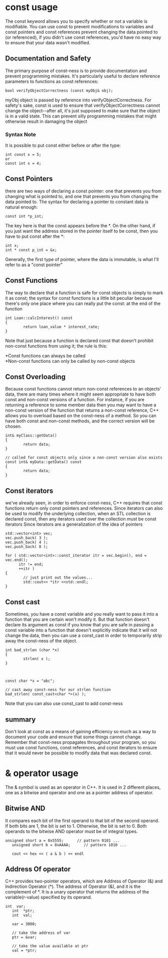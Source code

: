 # const usage 


The const keyword allows you to specify whether or not a variable is modifiable.
You can use const to prevent modifications to variables and const pointers and const references prevent changing the data pointed to (or referenced),
if you didn't use const references, you'd have no easy way to ensure that your data wasn't modified.

## Documentation and Safety

The primary purpose of const-ness is to provide documentation and prevent programming mistakes. It's particularly useful to declare reference parameters to functions as const references:
```
bool verifyObjectCorrectness (const myObj& obj);
```
 myObj object is passed by reference into verifyObjectCorrectness. For safety's sake, const is used to ensure that verifyObjectCorrectness cannot change the object--after all, it's just supposed to make sure that the object is in a valid state. This can prevent silly programming mistakes that might otherwise result in damaging the object

### Syntax Note

It is possible to put const either before or after the type:
```
int const x = 5;
or
const int x = 4;
```

## Const Pointers

there are two ways of declaring a const pointer: one that prevents you from changing what is pointed to, and one that prevents you from changing the data pointed to.
The syntax for declaring a pointer to constant data is natural enough:
```
const int *p_int;
```
The key here is that the const appears before the *.
On the other hand, if you just want the address stored in the pointer itself to be const, then you have to put const after the *:
```
int x;
int * const p_int = &x;
```
Generally, the first type of pointer, where the data is immutable, is what I'll refer to as a "const pointer"

## Const Functions

The way to declare that a function is safe for const objects is simply to mark it as const; the syntax for const functions is a little bit peculiar because there's only one place where you can really put the const: at the end of the function
```
int Loan::calcInterest() const
{
        return loan_value * interest_rate; 
}
```
Note that just because a function is declared const that doesn't prohibit non-const functions from using it; the rule is this:

*Const functions can always be called   
*Non-const functions can only be called by non-const objects

## Const Overloading

Because const functions cannot return non-const references to an objects' data, there are many times where it might seem appropriate to have both const and non-const versions of a function. For instance, if you are returning a reference to some member data
then you may want to have a non-const version of the function that returns a non-const reference, C++ allows you to overload based on the const-ness of a method. So you can have both const and non-const methods, and the correct version will be chosen.
```
int& myClass::getData()
{
        return data;
}
```
```
// called for const objects only since a non-const version also exists
const int& myData::getData() const
{
        return data;
}
```

## Const iterators

we've already seen, in order to enforce const-ness, C++ requires that const functions return only const pointers and references. Since iterators can also be used to modify the underlying collection, when an STL collection is declared const, then any iterators used over the collection must be const iterators
Since iterators are a generalization of the idea of pointers
```
std::vector<int> vec;
vec.push_back( 3 );
vec.push_back( 4 );
vec.push_back( 8 );
 
for ( std::vector<int>::const_iterator itr = vec.begin(), end = vec.end(); 
      itr != end;
      ++itr )
{
        // just print out the values...
        std::cout<< *itr <<std::endl;
}
```
## Const cast

Sometimes, you have a const variable and you really want to pass it into a function that you are certain won't modify it. But that function doesn't declare its argument as const
if you know that you are safe in passing a const variable into a function that doesn't explicitly indicate that it will not change the data, then you can use a const_cast in order to temporarily strip away the const-ness of the object.
```
int bad_strlen (char *x)
{
        strlen( x );
}
 


const char *x = "abc";
 
// cast away const-ness for our strlen function 
bad_strlen( const_cast<char *>(x) );
```
Note that you can also use const_cast to add const-ness

## summary

Don't look at const as a means of gaining efficiency so much as a way to document your code and ensure that some things cannot change. Remember that const-ness propagates throughout your program, so you must use const functions, const references, and const iterators to ensure that it would never be possible to modify data that was declared const.

# & operator usage 

The & symbol is used as an operator in C++. It is used in 2 different places, one as a bitwise and operator and one as a pointer address of operator.

## Bitwise AND

It compares each bit of the first operand to that bit of the second operand. If both bits are 1, the bit is set to 1. Otherwise, the bit is set to 0. Both operands to the bitwise AND operator must be of integral types.
```
unsigned short a = 0x5555;      // pattern 0101 ...  
   unsigned short b = 0xAAAA;      // pattern 1010 ...  

   cout << hex << ( a & b ) << endl
```

## Address Of operator

C++ provides two-pointer operators, which are Address of Operator (&) and Indirection Operator (*).
The address of Operator (&), and it is the complement of *. It is a unary operator that returns the address of the variable(r-value) specified by its operand.
```
int  var;
   int  *ptr;
   int  val;

   var = 3000;

   // take the address of var
   ptr = &var;

   // take the value available at ptr
   val = *ptr;
```
